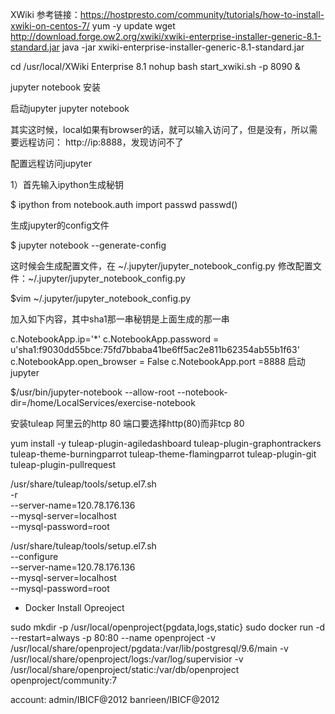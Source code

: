 

XWiki
参考链接：https://hostpresto.com/community/tutorials/how-to-install-xwiki-on-centos-7/
yum -y update
wget http://download.forge.ow2.org/xwiki/xwiki-enterprise-installer-generic-8.1-standard.jar
java -jar xwiki-enterprise-installer-generic-8.1-standard.jar

cd /usr/local/XWiki Enterprise 8.1
nohup bash start_xwiki.sh -p 8090 &


jupyter notebook 安装

启动jupyter
jupyter notebook

其实这时候，local如果有browser的话，就可以输入访问了，但是没有，所以需要远程访问： http://ip:8888，发现访问不了

配置远程访问jupyter

1）首先输入ipython生成秘钥

$ ipython from notebook.auth import passwd 
  passwd() 

生成jupyter的config文件

$ jupyter notebook --generate-config

这时候会生成配置文件，在 ~/.jupyter/jupyter_notebook_config.py 
修改配置文件：~/.jupyter/jupyter_notebook_config.py

$vim ~/.jupyter/jupyter_notebook_config.py

加入如下内容，其中sha1那一串秘钥是上面生成的那一串

c.NotebookApp.ip='*' c.NotebookApp.password = u'sha1:f9030dd55bce:75fd7bbaba41be6ff5ac2e811b62354ab55b1f63' c.NotebookApp.open_browser = False c.NotebookApp.port =8888
启动jupyter

$/usr/bin/jupyter-notebook --allow-root --notebook-dir=/home/LocalServices/exercise-notebook


安装tuleap
阿里云的http 80 端口要选择http(80)而非tcp 80

yum install -y  tuleap-plugin-agiledashboard  tuleap-plugin-graphontrackers  tuleap-theme-burningparrot  tuleap-theme-flamingparrot  tuleap-plugin-git tuleap-plugin-pullrequest


  /usr/share/tuleap/tools/setup.el7.sh \
  -r \
  --server-name=120.78.176.136 \
  --mysql-server=localhost \
  --mysql-password=root
  
  /usr/share/tuleap/tools/setup.el7.sh \
  --configure \
  --server-name=120.78.176.136 \
  --mysql-server=localhost \
  --mysql-password=root
  
* Docker Install Opreoject

sudo mkdir -p /usr/local/openproject{pgdata,logs,static}
 sudo docker run -d --restart=always -p 80:80 --name openproject -v /usr/local/share/openproject/pgdata:/var/lib/postgresql/9.6/main -v /usr/local/share/openproject/logs:/var/log/supervisior -v /usr/local/share/openproject/static:/var/db/openproject openproject/community:7

account: admin/IBICF@2012
         banrieen/IBICF@2012